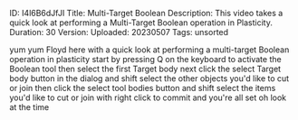 ID: I4l6B6dJfJI
Title: Multi-Target Boolean
Description: This video takes a quick look at performing a Multi-Target Boolean operation in Plasticity.
Duration: 30
Version: 
Uploaded: 20230507
Tags: unsorted

yum yum Floyd here with a quick look at
performing a multi-target Boolean
operation in plasticity start by
pressing Q on the keyboard to activate
the Boolean tool then select the first
Target body next click the select Target
body button in the dialog and shift
select the other objects you'd like to
cut or join
then click the select tool bodies button
and shift select the items you'd like to
cut or join with right click to commit
and you're all set oh look at the time
